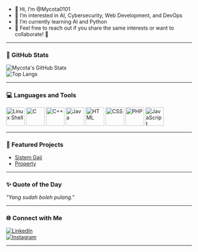 - 👋 Hi, I’m @Mycota0101  
- 👀 I’m interested in AI, Cybersecurity, Web Development, and DevOps  
- 🌱 I’m currently learning AI and Python  
- 🚀 Feel free to reach out if you share the same interests or want to collaborate! 🚀  

---

### 🚀 GitHub Stats
![Mycota's GitHub Stats](https://github-readme-stats.vercel.app/api?username=Mycota0101&show_icons=true&theme=radical)  
![Top Langs](https://github-readme-stats.vercel.app/api/top-langs/?username=Mycota0101&layout=compact&theme=radical)  

---

### 💻 Languages and Tools
<p align="left">
  <img src="https://cdn.jsdelivr.net/gh/devicons/devicon/icons/linux/linux-original.svg" alt="Linux Shell" width="50" height="50"/>
  <img src="https://cdn.jsdelivr.net/gh/devicons/devicon/icons/c/c-original.svg" alt="C" width="50" height="50"/>
  <img src="https://cdn.jsdelivr.net/gh/devicons/devicon/icons/cplusplus/cplusplus-original.svg" alt="C++" width="50" height="50"/>
  <img src="https://cdn.jsdelivr.net/gh/devicons/devicon/icons/java/java-original.svg" alt="Java" width="50" height="50"/>
  <img src="https://cdn.jsdelivr.net/gh/devicons/devicon/icons/html5/html5-original.svg" alt="HTML" width="50" height="50"/>
  <img src="https://cdn.jsdelivr.net/gh/devicons/devicon/icons/css3/css3-original.svg" alt="CSS" width="50" height="50"/>
  <img src="https://cdn.jsdelivr.net/gh/devicons/devicon/icons/php/php-original.svg" alt="PHP" width="50" height="50"/>
  <img src="https://cdn.jsdelivr.net/gh/devicons/devicon/icons/javascript/javascript-original.svg" alt="JavaScript" width="50" height="50"/>
</p>


---

### 🌟 Featured Projects
- [Sistem Gaji](https://github.com/Mycota0101/Sistem-Gaji-PT.Sejahtera-Makmur-Abadi.git)  
- [Property](https://github.com/Mycota0101/Mycota_Property_FrontEnd.git)  

---

### ✨ Quote of the Day
*"Yang sudah boleh pulang."*  

---

### 🌐 Connect with Me
[![LinkedIn](https://img.shields.io/badge/LinkedIn-0A66C2?style=for-the-badge&logo=linkedin&logoColor=white)](https://www.linkedin.com/in/mycota0101/)  
[![Instagram](https://img.shields.io/badge/Instagram-E4405F?style=for-the-badge&logo=instagram&logoColor=white)](https://www.instagram.com/mycota0101/)  

---




<!---
Mycota0101/Mycota0101 is a ✨ special ✨ repository because its `README.md` (this file) appears on your GitHub profile.
You can click the Preview link to take a look at your changes.
--->
